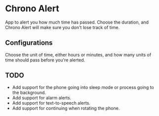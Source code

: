 # Chrono Alert
App to alert you how much time has passed. Choose the duration, and Chrono Alert
will make sure you don't lose track of time.

## Configurations
Choose the unit of time, either hours or minutes, and how many units of time should pass
before you're alerted.

## TODO
- Add support for the phone going into sleep mode or process going to the background.
- Add support for alarm alerts.
- Add support for text-to-speech alerts.
- Add support for continuing when rotating the phone.
